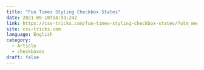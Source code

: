 ```yaml
---
title: "Fun Times Styling Checkbox States"
date: 2021-09-10T14:53:24Z
link: https://css-tricks.com/fun-times-styling-checkbox-states/?utm_medium=RSS&utm_source=news.12bit.vn
site: css-tricks.com
language: English
category:
  - Article
  - checkboxes
draft: false
---
```

